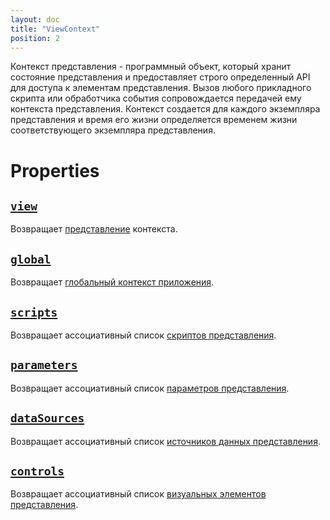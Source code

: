 ```yaml
---
layout: doc
title: "ViewContext"
position: 2
---
```


Контекст представления - программный объект, который хранит состояние представления и предоставляет
строго определенный API для доступа к элементам представления. Вызов любого прикладного скрипта или
обработчика события сопровождается передачей ему контекста представления. Контекст создается для
каждого экземпляра представления и время его жизни определяется временем жизни соответствующего
экземпляра представления.

# Properties

## [`view`](ViewContext.view/)

Возвращает [представление](../View/) контекста.

## [`global`](ViewContext.global/)

Возвращает [глобальный контекст приложения](../GlobalContext/).

## [`scripts`](ViewContext.scripts/)

Возвращает ассоциативный список [скриптов представления](../Script/).

## [`parameters`](ViewContext.parameters/)

Возвращает ассоциативный список [параметров представления](../Parameter/).

## [`dataSources`](ViewContext.dataSources/)

Возвращает ассоциативный список [источников данных представления](../../DataSources/BaseDataSource/).

## [`controls`](ViewContext.controls/)

Возвращает ассоциативный список [визуальных элементов представления](../Element/).
